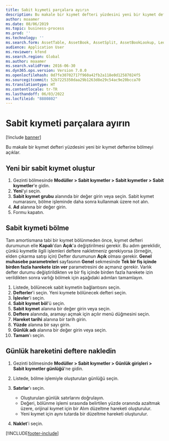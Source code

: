 ```yaml
---
title: Sabit kıymeti parçalara ayırın
description: Bu makale bir kıymet defteri yüzdesini yeni bir kıymet defterine bölmeyi açıklar.
author: moaamer
ms.date: 08/06/2019
ms.topic: business-process
ms.prod: ''
ms.technology: ''
ms.search.form: AssetTable, AssetBook, AssetSplit, AssetBookLookup, LedgerJournalTable, LedgerJournalTransAsset
audience: Application User
ms.reviewer: kfend
ms.search.region: Global
ms.author: moaamer
ms.search.validFrom: 2016-06-30
ms.dyn365.ops.version: Version 7.0.0
ms.openlocfilehash: 0d7fe30702717f960a42fb2a118e0d12587024f5
ms.sourcegitcommit: 52b7225350daa29b1263d8e29c54ac9e20bcca70
ms.translationtype: HT
ms.contentlocale: tr-TR
ms.lasthandoff: 06/03/2022
ms.locfileid: "8880802"
---
```

# <a name="split-a-fixed-asset"></a>Sabit kıymeti parçalara ayırın

[!include [banner](../../includes/banner.md)]

Bu makale bir kıymet defteri yüzdesini yeni bir kıymet defterine bölmeyi açıklar. 

## <a name="create-a-new-fixed-asset"></a>Yeni bir sabit kıymet oluştur

1. Gezinti bölmesinde **Modüller \> Sabit kıymetler \> Sabit kıymetler \> Sabit kıymetler**'e gidin.
2. **Yeni**'yi seçin.
3. **Sabit kıymet grubu** alanında bir değer girin veya seçin. Sabit kıymet numarasını, bölme işleminde daha sonra kullanmak üzere not alın.
4. **Ad** alanına bir değer girin.
5. Formu kapatın.

## <a name="split-a-fixed-asset"></a>Sabit kıymeti bölme

Tam amortismana tabi bir kıymet bölünmeden önce, kıymet defteri durumunun elle **Kapalı**'dan **Açık**'a değiştirilmesi gerekir. Bu adım gereklidir, çünkü kıymetle ilgili işlemleri deftere nakletmeniz gerekiyorsa (örneğin, elden çıkarma satışı için) Defter durumunun **Açık** olması gerekir. **Genel muhasebe parametreleri** sayfasının **Genel** sekmesinde **Tek bir fiş içinde birden fazla harekete izin ver** parametresini de açmanız gerekir. Varlık defter durumu değiştirildikten ve bir fiş içinde birden fazla harekete izin verildikten sonra varlığı bölmek için aşağıdaki adımları tamamlayın.

1. Listede, bölünecek sabit kıymetin bağlantısını seçin.
2. **Defterler**'i seçin. Yeni kıymete bölünecek defteri seçin.
3. **İşlevler**'i seçin.
4. **Sabit kıymet böl**'ü seçin.
5. **Sabit kıymet** alanına bir değer girin veya seçin.
6. **Deftere** alanında, aramayı açmak için açılır menü düğmesini seçin.
7. **Hareket tarihi** alanına bir tarih girin.
8. **Yüzde** alanına bir sayı girin.
9. **Günlük adı** alanına bir değer girin veya seçin.
10. **Tamam**'ı seçin.

## <a name="post-the-journal-transaction"></a>Günlük hareketini deftere nakledin

1. Gezinti bölmesinde **Modüller \> Sabit kıymetler \> Günlük girişleri \> Sabit kıymetler günlüğü**'ne gidin.
2. Listede, bölme işlemiyle oluşturulan günlüğü seçin.
3. **Satırlar**'ı seçin.

    - Oluşturulan günlük satırlarını doğrulayın.
    - Değeri, bölünme işlemi sırasında belirtilen yüzde oranında azaltmak üzere, orijinal kıymet için bir Alım düzeltme hareketi oluşturulur.
    - Yeni kıymet için aynı tutarda bir düzeltme hareketi oluşturulur.

4. **Naklet**'i seçin.


[!INCLUDE[footer-include](../../../includes/footer-banner.md)]
